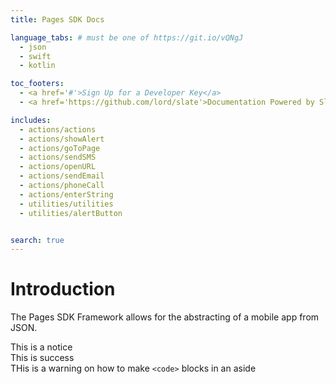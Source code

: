 ```yaml
---
title: Pages SDK Docs

language_tabs: # must be one of https://git.io/vQNgJ
  - json
  - swift
  - kotlin

toc_footers:
  - <a href='#'>Sign Up for a Developer Key</a>
  - <a href='https://github.com/lord/slate'>Documentation Powered by Slate</a>

includes:
  - actions/actions
  - actions/showAlert
  - actions/goToPage
  - actions/sendSMS
  - actions/openURL
  - actions/sendEmail
  - actions/phoneCall
  - actions/enterString
  - utilities/utilities
  - utilities/alertButton


search: true
---
```


# Introduction

The Pages SDK Framework allows for the abstracting of a mobile app from JSON.

<aside class="notice">
This is a notice
</aside>

<aside class="success">
This is success
</aside>

<aside class="warning">THis is a warning on how to make <code>&lt;code&gt;</code> blocks in an aside </aside>
